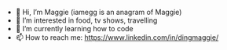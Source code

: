 - 👋 Hi, I’m Maggie (iamegg is an anagram of Maggie)
- 👀 I’m interested in food, tv shows, travelling
- 🌱 I’m currently learning how to code
- 📫 How to reach me: https://www.linkedin.com/in/dingmaggie/

<!---
iamegg3/iamegg3 is a ✨ special ✨ repository because its `README.md` (this file) appears on your GitHub profile.
You can click the Preview link to take a look at your changes.
- 💞️ I’m looking to collaborate on ...
--->

